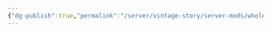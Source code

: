 ```yaml
---
{"dg-publish":true,"permalink":"/server/vintage-story/server-mods/whole-lotta-tree-seeds/","tags":["vs-up-to-date"]}
---
```


